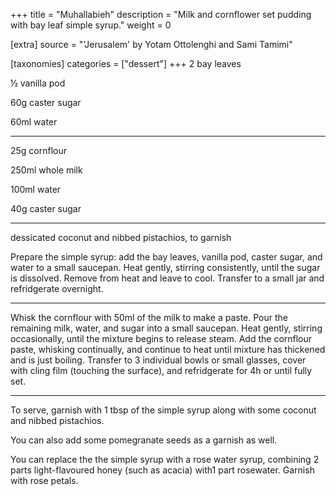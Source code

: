 +++
title = "Muhallabieh"
description = "Milk and cornflower set pudding with bay leaf simple syrup."
weight = 0

[extra]
source = "'Jerusalem' by Yotam Ottolenghi and Sami Tamimi"

[taxonomies]
categories = ["dessert"]
+++
2 bay leaves

½ vanilla pod

60g caster sugar

60ml water

---

25g cornflour

250ml whole milk

100ml water

40g caster sugar

---

dessicated coconut and nibbed pistachios, to garnish
<!-- sep -->
Prepare the simple syrup: add the bay leaves, vanilla pod, caster sugar, and water to a small saucepan.
Heat gently, stirring consistently, until the sugar is dissolved.
Remove from heat and leave to cool.
Transfer to a small jar and refridgerate overnight.

---

Whisk the cornflour with 50ml of the milk to make a paste.
Pour the remaining milk, water, and sugar into a small saucepan.
Heat gently, stirring occasionally, until the mixture begins to release steam.
Add the cornflour paste, whisking continually, and continue to heat until mixture has thickened and is just boiling.
Transfer to 3 individual bowls or small glasses, cover with cling film (touching the surface), and refridgerate for 4h or until fully set.

---

To serve, garnish with 1 tbsp of the simple syrup along with some coconut and nibbed pistachios.
<!-- sep -->
You can also add some pomegranate seeds as a garnish as well.

You can replace the the simple syrup with a rose water syrup, combining 2 parts light-flavoured honey (such as acacia) with1 part rosewater.
Garnish with rose petals.

